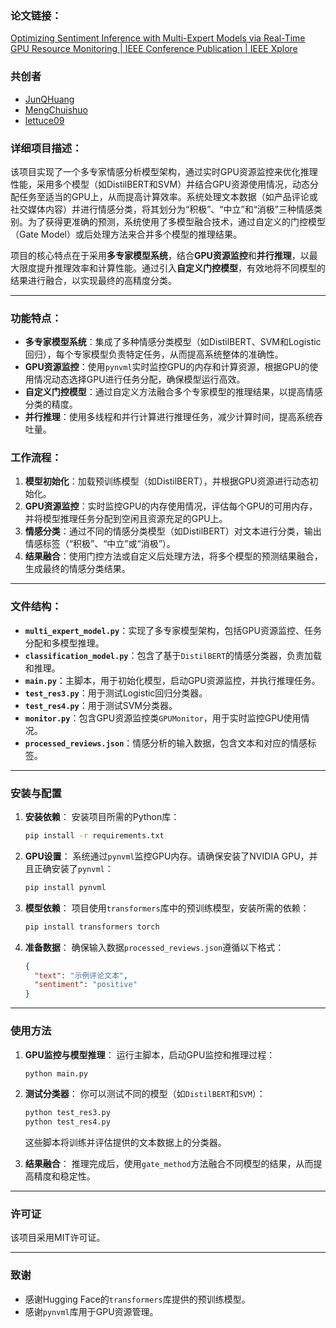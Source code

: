 ### 论文链接：

[Optimizing Sentiment Inference with Multi-Expert Models via Real-Time GPU Resource Monitoring | IEEE Conference Publication | IEEE Xplore](https://ieeexplore.ieee.org/document/10788354)

### 共创者

- [JunQHuang](https://github.com/JunQHuang)
- [MengChuishuo](https://github.com/MengChuishuo)
- [lettuce09](https://github.com/lettuce09)
  

### 详细项目描述：

该项目实现了一个多专家情感分析模型架构，通过实时GPU资源监控来优化推理性能，采用多个模型（如DistilBERT和SVM）并结合GPU资源使用情况，动态分配任务至适当的GPU上，从而提高计算效率。系统处理文本数据（如产品评论或社交媒体内容）并进行情感分类，将其划分为“积极”、“中立”和“消极”三种情感类别。为了获得更准确的预测，系统使用了多模型融合技术，通过自定义的门控模型（Gate Model）或后处理方法来合并多个模型的推理结果。

项目的核心特点在于采用**多专家模型系统**，结合**GPU资源监控**和**并行推理**，以最大限度提升推理效率和计算性能。通过引入**自定义门控模型**，有效地将不同模型的结果进行融合，以实现最终的高精度分类。

------

### 功能特点：

- **多专家模型系统**：集成了多种情感分类模型（如DistilBERT、SVM和Logistic回归），每个专家模型负责特定任务，从而提高系统整体的准确性。
- **GPU资源监控**：使用`pynvml`实时监控GPU的内存和计算资源，根据GPU的使用情况动态选择GPU进行任务分配，确保模型运行高效。
- **自定义门控模型**：通过自定义方法融合多个专家模型的推理结果，以提高情感分类的精度。
- **并行推理**：使用多线程和并行计算进行推理任务，减少计算时间，提高系统吞吐量。

### 工作流程：

1. **模型初始化**：加载预训练模型（如DistilBERT），并根据GPU资源进行动态初始化。
2. **GPU资源监控**：实时监控GPU的内存使用情况，评估每个GPU的可用内存，并将模型推理任务分配到空闲且资源充足的GPU上。
3. **情感分类**：通过不同的情感分类模型（如DistilBERT）对文本进行分类，输出情感标签（“积极”、“中立”或“消极”）。
4. **结果融合**：使用门控方法或自定义后处理方法，将多个模型的预测结果融合，生成最终的情感分类结果。

------

### 文件结构：

- **`multi_expert_model.py`**：实现了多专家模型架构，包括GPU资源监控、任务分配和多模型推理。
- **`classification_model.py`**：包含了基于`DistilBERT`的情感分类器，负责加载和推理。
- **`main.py`**：主脚本，用于初始化模型，启动GPU资源监控，并执行推理任务。
- **`test_res3.py`**：用于测试Logistic回归分类器。
- **`test_res4.py`**：用于测试SVM分类器。
- **`monitor.py`**：包含GPU资源监控类`GPUMonitor`，用于实时监控GPU使用情况。
- **`processed_reviews.json`**：情感分析的输入数据，包含文本和对应的情感标签。

------

### 安装与配置

1. **安装依赖**：
    安装项目所需的Python库：

   ```bash
   pip install -r requirements.txt
   ```

2. **GPU设置**：
    系统通过`pynvml`监控GPU内存。请确保安装了NVIDIA GPU，并且正确安装了`pynvml`：

   ```bash
   pip install pynvml
   ```

3. **模型依赖**：
    项目使用`transformers`库中的预训练模型，安装所需的依赖：

   ```bash
   pip install transformers torch
   ```

4. **准备数据**：
    确保输入数据`processed_reviews.json`遵循以下格式：

   ```json
   {
     "text": "示例评论文本",
     "sentiment": "positive"
   }
   ```

------

### 使用方法

1. **GPU监控与模型推理**：
    运行主脚本，启动GPU监控和推理过程：

   ```bash
   python main.py
   ```

2. **测试分类器**：
    你可以测试不同的模型（如`DistilBERT`和`SVM`）：

   ```bash
   python test_res3.py
   python test_res4.py
   ```

   这些脚本将训练并评估提供的文本数据上的分类器。

3. **结果融合**：
    推理完成后，使用`gate_method`方法融合不同模型的结果，从而提高精度和稳定性。

------

### 许可证

该项目采用MIT许可证。

------

### 致谢

- 感谢Hugging Face的`transformers`库提供的预训练模型。
- 感谢`pynvml`库用于GPU资源管理。

